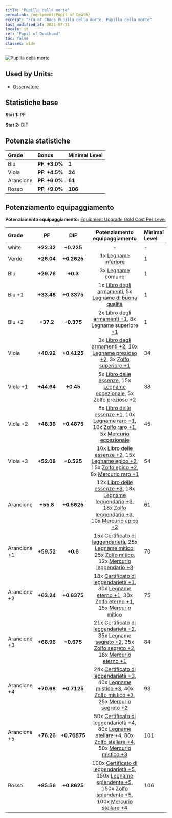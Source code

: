 ```yaml
---
title: "Pupilla della morte"
permalink: /equipment/Pupil of Death/
excerpt: "Era of Chaos Pupilla della morte. Pupilla della morte"
last_modified_at: 2021-07-21
locale: it
ref: "Pupil of Death.md"
toc: false
classes: wide
---
```


  ![Pupilla della morte](/images/e/e_7032.png)

## Used by Units:

* [Osservatore](/it/units/Beholder/) 


## Statistiche base
 **Stat 1:** PF

 **Stat 2:** DIF

## Potenzia statistiche

  |     Grade    |   Bonus | Minimal Level | 
  |:-------------|:--------|:--------------| 
  | Blu | **PF: +3.0%** | **1** | 
  | Viola | **PF: +4.5%** | **34** | 
  | Arancione | **PF: +6.0%** | **61** | 
  | Rosso | **PF: +9.0%** | **106** | 


## Potenziamento equipaggiamento
 **Potenziamento equipaggiamento:** [Equipment Upgrade Gold Cost Per Level](/equipment/EquipmentUpgradeCostPerLevel/) 

  |          Grade      | PF | DIF | Potenziamento equipaggiamento | Minimal Level |
  |:--------------------|:---------:|:---------:|:----------------:|:--------------|
  | white | **+22.32** | **+0.225** | - | - |
  | Verde | **+26.04** | **+0.2625** | 1x [Legname inferiore](/ItemsIT/mat_1/) | 1 |
  | Blu | **+29.76** | **+0.3** | 3x [Legname comune](/ItemsIT/mat_7/) | 1 |
  | Blu +1 | **+33.48** | **+0.3375** | 1x [Libro degli armamenti](/ItemsIT/mat_18/), 5x [Legname di buona qualità](/ItemsIT/mat_13/) | 1 |
  | Blu +2 | **+37.2** | **+0.375** | 2x [Libro degli armamenti +1](/ItemsIT/mat_25/), 8x [Legname superiore +1](/ItemsIT/mat_20/) | 1 |
  | Viola | **+40.92** | **+0.4125** | 3x [Libro degli armamenti +2](/ItemsIT/mat_32/), 10x [Legname prezioso +2](/ItemsIT/mat_27/), 3x [Zolfo superiore +1](/ItemsIT/mat_22/) | 34 |
  | Viola +1 | **+44.64** | **+0.45** | 5x [Libro delle essenze](/ItemsIT/mat_39/), 15x [Legname eccezionale](/ItemsIT/mat_34/), 5x [Zolfo prezioso +2](/ItemsIT/mat_29/) | 38 |
  | Viola +2 | **+48.36** | **+0.4875** | 8x [Libro delle essenze +1](/ItemsIT/mat_46/), 10x [Legname raro +1](/ItemsIT/mat_41/), 10x [Zolfo raro +1](/ItemsIT/mat_43/), 5x [Mercurio eccezionale](/ItemsIT/mat_35/) | 45 |
  | Viola +3 | **+52.08** | **+0.525** | 10x [Libro delle essenze +2](/ItemsIT/mat_53/), 15x [Legname epico +2](/ItemsIT/mat_48/), 15x [Zolfo epico +2](/ItemsIT/mat_50/), 8x [Mercurio raro +1](/ItemsIT/mat_42/) | 54 |
  | Arancione | **+55.8** | **+0.5625** | 12x [Libro delle essenze +3](/ItemsIT/mat_60/), 18x [Legname leggendario +3](/ItemsIT/mat_55/), 18x [Zolfo leggendario +3](/ItemsIT/mat_57/), 10x [Mercurio epico +2](/ItemsIT/mat_49/) | 61 |
  | Arancione +1 | **+59.52** | **+0.6** | 15x [Certificato di leggendarietà](/ItemsIT/mat_67/), 25x [Legname mitico](/ItemsIT/mat_62/), 25x [Zolfo mitico](/ItemsIT/mat_64/), 12x [Mercurio leggendario +3](/ItemsIT/mat_56/) | 70 |
  | Arancione +2 | **+63.24** | **+0.6375** | 18x [Certificato di leggendarietà +1](/ItemsIT/mat_74/), 30x [Legname eterno +1](/ItemsIT/mat_69/), 30x [Zolfo eterno +1](/ItemsIT/mat_71/), 15x [Mercurio mitico](/ItemsIT/mat_63/) | 75 |
  | Arancione +3 | **+66.96** | **+0.675** | 21x [Certificato di leggendarietà +2](/ItemsIT/mat_81/), 35x [Legname segreto +2](/ItemsIT/mat_76/), 35x [Zolfo segreto +2](/ItemsIT/mat_78/), 18x [Mercurio eterno +1](/ItemsIT/mat_70/) | 84 |
  | Arancione +4 | **+70.68** | **+0.7125** | 24x [Certificato di leggendarietà +3](/ItemsIT/mat_88/), 40x [Legname mistico +3](/ItemsIT/mat_83/), 40x [Zolfo mistico +3](/ItemsIT/mat_85/), 25x [Mercurio segreto +2](/ItemsIT/mat_77/) | 93 |
  | Arancione +5 | **+76.26** | **+0.76875** | 50x [Certificato di leggendarietà +4](/ItemsIT/mat_95/), 80x [Legname stellare +4](/ItemsIT/mat_90/), 80x [Zolfo stellare +4](/ItemsIT/mat_92/), 50x [Mercurio mistico +3](/ItemsIT/mat_84/) | 101 |
  | Rosso | **+85.56** | **+0.8625** | 100x [Certificato di leggendarietà +5](/ItemsIT/mat_102/), 150x [Legname splendente +5](/ItemsIT/mat_97/), 150x [Zolfo splendente +5](/ItemsIT/mat_99/), 100x [Mercurio stellare +4](/ItemsIT/mat_91/) | 106 |

